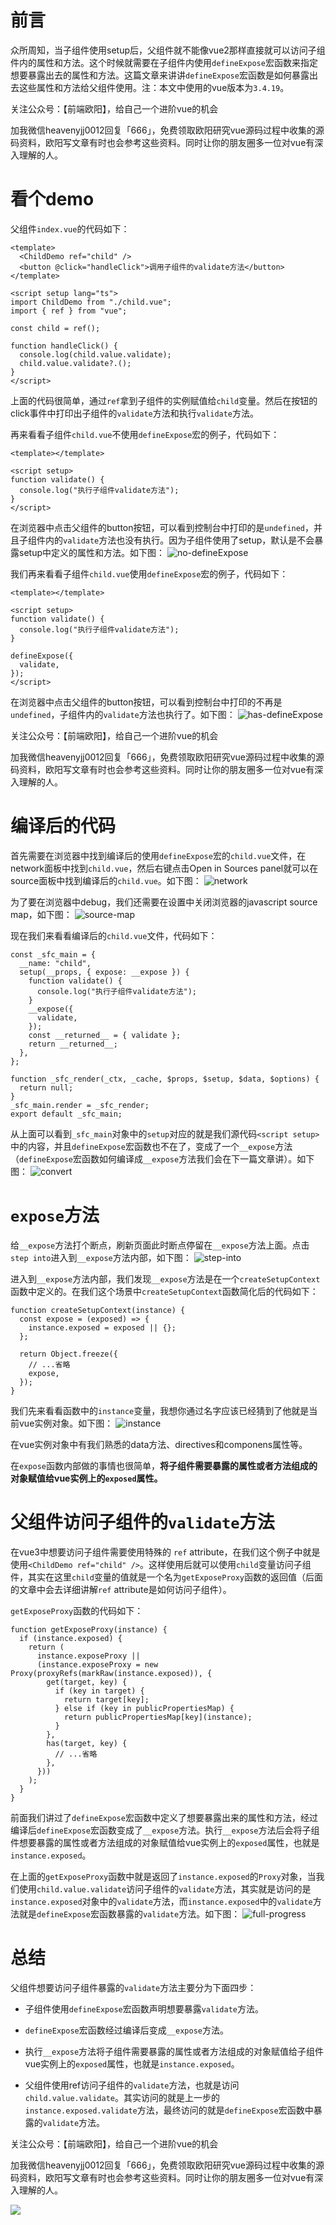 # 前言
众所周知，当子组件使用setup后，父组件就不能像vue2那样直接就可以访问子组件内的属性和方法。这个时候就需要在子组件内使用`defineExpose`宏函数来指定想要暴露出去的属性和方法。这篇文章来讲讲`defineExpose`宏函数是如何暴露出去这些属性和方法给父组件使用。注：本文中使用的vue版本为`3.4.19`。

关注公众号：【前端欧阳】，给自己一个进阶vue的机会

加我微信heavenyjj0012回复「666」，免费领取欧阳研究vue源码过程中收集的源码资料，欧阳写文章有时也会参考这些资料。同时让你的朋友圈多一位对vue有深入理解的人。


# 看个demo
父组件`index.vue`的代码如下：
```
<template>
  <ChildDemo ref="child" />
  <button @click="handleClick">调用子组件的validate方法</button>
</template>

<script setup lang="ts">
import ChildDemo from "./child.vue";
import { ref } from "vue";

const child = ref();

function handleClick() {
  console.log(child.value.validate);
  child.value.validate?.();
}
</script>
```
上面的代码很简单，通过`ref`拿到子组件的实例赋值给`child`变量。然后在按钮的click事件中打印出子组件的`validate`方法和执行`validate`方法。

再来看看子组件`child.vue`不使用`defineExpose`宏的例子，代码如下：
```
<template></template>

<script setup>
function validate() {
  console.log("执行子组件validate方法");
}
</script>
```
在浏览器中点击父组件的button按钮，可以看到控制台中打印的是`undefined`，并且子组件内的`validate`方法也没有执行。因为子组件使用了setup，默认是不会暴露setup中定义的属性和方法。如下图：
![no-defineExpose](https://img2024.cnblogs.com/blog/1217259/202405/1217259-20240527204508804-521578538.png)


我们再来看看子组件`child.vue`使用`defineExpose`宏的例子，代码如下：
```
<template></template>

<script setup>
function validate() {
  console.log("执行子组件validate方法");
}

defineExpose({
  validate,
});
</script>
```
在浏览器中点击父组件的button按钮，可以看到控制台中打印的不再是`undefined`，子组件内的`validate`方法也执行了。如下图：
![has-defineExpose](https://img2024.cnblogs.com/blog/1217259/202405/1217259-20240527204526661-817991553.png)


关注公众号：【前端欧阳】，给自己一个进阶vue的机会

加我微信heavenyjj0012回复「666」，免费领取欧阳研究vue源码过程中收集的源码资料，欧阳写文章有时也会参考这些资料。同时让你的朋友圈多一位对vue有深入理解的人。
# 编译后的代码
首先需要在浏览器中找到编译后的使用`defineExpose`宏的`child.vue`文件，在network面板中找到`child.vue`，然后右键点击Open in Sources panel就可以在source面板中找到编译后的`child.vue`。如下图：
![network](https://img2024.cnblogs.com/blog/1217259/202405/1217259-20240527204541385-88260244.png)


为了要在浏览器中debug，我们还需要在设置中关闭浏览器的javascript source map，如下图：
![source-map](https://img2024.cnblogs.com/blog/1217259/202405/1217259-20240527204602677-2019169724.png)


现在我们来看看编译后的`child.vue`文件，代码如下：
```
const _sfc_main = {
  __name: "child",
  setup(__props, { expose: __expose }) {
    function validate() {
      console.log("执行子组件validate方法");
    }
    __expose({
      validate,
    });
    const __returned__ = { validate };
    return __returned__;
  },
};

function _sfc_render(_ctx, _cache, $props, $setup, $data, $options) {
  return null;
}
_sfc_main.render = _sfc_render;
export default _sfc_main;
```
从上面可以看到`_sfc_main`对象中的`setup`对应的就是我们源代码`<script setup>`中的内容，并且`defineExpose`宏函数也不在了，变成了一个`__expose`方法（`defineExpose`宏函数如何编译成`__expose`方法我们会在下一篇文章讲）。如下图：
![convert](https://img2024.cnblogs.com/blog/1217259/202405/1217259-20240527204619420-288338001.png)

# `expose`方法
给`__expose`方法打个断点，刷新页面此时断点停留在`__expose`方法上面。点击`step into`进入到`__expose`方法内部，如下图：
![step-into](https://img2024.cnblogs.com/blog/1217259/202405/1217259-20240527204635566-1086137433.png)


进入到`__expose`方法内部，我们发现`__expose`方法是在一个`createSetupContext`函数中定义的。在我们这个场景中`createSetupContext`函数简化后的代码如下：
```
function createSetupContext(instance) {
  const expose = (exposed) => {
    instance.exposed = exposed || {};
  };

  return Object.freeze({
    // ...省略
    expose,
  });
}
```
我们先来看看函数中的`instance`变量，我想你通过名字应该已经猜到了他就是当前vue实例对象。如下图：
![instance](https://img2024.cnblogs.com/blog/1217259/202405/1217259-20240527204649403-658541358.png)

在vue实例对象中有我们熟悉的data方法、directives和componens属性等。

在`expose`函数内部做的事情也很简单，**将子组件需要暴露的属性或者方法组成的对象赋值给vue实例上的`exposed`属性。**
# 父组件访问子组件的`validate`方法
在vue3中想要访问子组件需要使用特殊的 `ref` attribute，在我们这个例子中就是使用`<ChildDemo ref="child" />`。这样使用后就可以使用`child`变量访问子组件，其实在这里`child`变量的值就是一个名为`getExposeProxy`函数的返回值（后面的文章中会去详细讲解`ref` attribute是如何访问子组件）。

`getExposeProxy`函数的代码如下：
```
function getExposeProxy(instance) {
  if (instance.exposed) {
    return (
      instance.exposeProxy ||
      (instance.exposeProxy = new Proxy(proxyRefs(markRaw(instance.exposed)), {
        get(target, key) {
          if (key in target) {
            return target[key];
          } else if (key in publicPropertiesMap) {
            return publicPropertiesMap[key](instance);
          }
        },
        has(target, key) {
          // ...省略
        },
      }))
    );
  }
}
```
前面我们讲过了`defineExpose`宏函数中定义了想要暴露出来的属性和方法，经过编译后`defineExpose`宏函数变成了`__expose`方法。执行`__expose`方法后会将子组件想要暴露的属性或者方法组成的对象赋值给vue实例上的`exposed`属性，也就是`instance.exposed`。

在上面的`getExposeProxy`函数中就是返回了`instance.exposed`的`Proxy`对象，当我们使用`child.value.validate`访问子组件的`validate`方法，其实就是访问的是`instance.exposed`对象中的`validate`方法，而`instance.exposed`中的`validate`方法就是`defineExpose`宏函数暴露的`validate`方法。如下图：
![full-progress](https://img2024.cnblogs.com/blog/1217259/202405/1217259-20240527204703667-1165918454.png)

# 总结
父组件想要访问子组件暴露的`validate`方法主要分为下面四步：

- 子组件使用`defineExpose`宏函数声明想要暴露`validate`方法。

- `defineExpose`宏函数经过编译后变成`__expose`方法。

- 执行`__expose`方法将子组件需要暴露的属性或者方法组成的对象赋值给子组件vue实例上的`exposed`属性，也就是`instance.exposed`。

- 父组件使用ref访问子组件的`validate`方法，也就是访问`child.value.validate`。其实访问的就是上一步的`instance.exposed.validate`方法，最终访问的就是`defineExpose`宏函数中暴露的`validate`方法。

关注公众号：【前端欧阳】，给自己一个进阶vue的机会

加我微信heavenyjj0012回复「666」，免费领取欧阳研究vue源码过程中收集的源码资料，欧阳写文章有时也会参考这些资料。同时让你的朋友圈多一位对vue有深入理解的人。

![](https://img2024.cnblogs.com/blog/1217259/202405/1217259-20240529085015118-2058523254.bmp)
